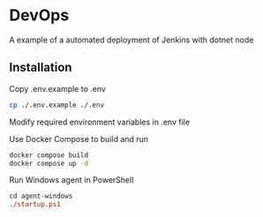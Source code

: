 # DevOps

A example of a automated deployment of Jenkins with dotnet node

Installation
------------

Copy .env.example to .env

```bash
cp ./.env.example ./.env
```

Modify required environment variables in .env file

Use Docker Compose to build and run

```bash
docker compose build
docker compose up -d
```

Run Windows agent in PowerShell

```ps
cd agent-windows
./startup.ps1
```